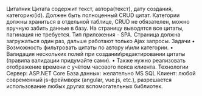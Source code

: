 Цитатник 
Цитата содержит текст, автора(текст), дату создания, категорию(id). 
Должен быть полноценный CRUD цитат. 
Категории должны храниться в отдельной таблице, CRUD не обязателен, можно вручную забить данные в базу. 
На страницу выводятся все цитаты, пагинация не требуется. 
Тип приложения - SPA. Страница должна загружаться один раз, дальше работают только Ajax запросы. 
Задачи 
• Возможность фильтровать цитаты по автору и\или категории. 
• Валидация нескольких полей при создании\редактировании цитаты (правила валидации придумайте сами). 
• Также нужно реализовать отображение времени с учётом часового пояса клиента. 
Технологии 
Сервер: ASP.NET Core 
База данных: желательно MS SQL 
Клиент: любой современный js-фреймворк (angular, vue.js, etc.), разрешается использование любых других вспомогательных библиотек. 